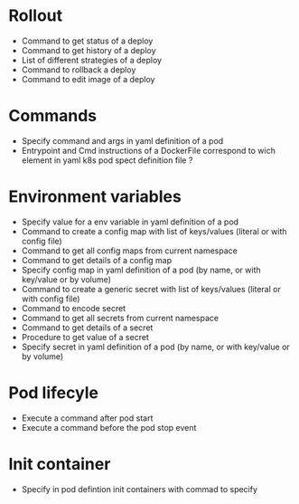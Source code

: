 # Rollout

 - Command to get status of a deploy
 - Command to get history of a deploy
 - List of different strategies of a deploy
 - Command to rollback a deploy
 - Command to edit image of a deploy
  
# Commands

 - Specify command and args in yaml definition of a pod
 - Entrypoint and Cmd instructions of a DockerFile correspond to wich element in yaml k8s pod spect definition file ?

# Environment variables

 - Specify value for a env variable in yaml definition of a pod
 - Command to create a config map  with list of keys/values (literal or with config file)
 - Command to get all config maps from current namespace
 - Command to get details of a config map
 - Specify config map in yaml definition of a pod (by name, or with key/value or by volume)
 - Command to create a generic secret  with list of keys/values (literal or with config file)
 - Command to encode secret
 - Command to get all secrets from current namespace
 - Command to get details of a secret
 - Procedure to get value of a secret
 - Specify secret in yaml definition of a pod (by name, or with key/value or by volume)

# Pod lifecyle

 - Execute a command after pod start
 - Execute a command before the pod stop event

# Init container

 - Specify in pod defintion  init containers with commad to specify